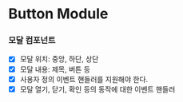# Button Module

### 모달 컴포넌트
- [X] 모달 위치: 중앙, 하단, 상단
- [X] 모달 내용: 제목, 버튼 등
- [X] 사용자 정의 이벤트 핸들러를 지원해야 한다.
- [X] 모달 열기, 닫기, 확인 등의 동작에 대한 이벤트 핸들러